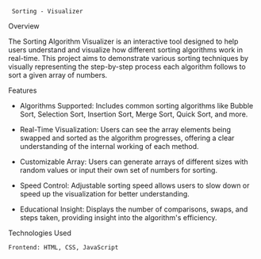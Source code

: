      Sorting - Visualizer

 Overview

The Sorting Algorithm Visualizer is an interactive tool designed to help users understand and visualize how different sorting algorithms work in real-time. This project aims to demonstrate various sorting techniques by visually representing the step-by-step process each algorithm follows to sort a given array of numbers.
               


Features

* Algorithms Supported: Includes common sorting algorithms like Bubble Sort, Selection Sort, Insertion Sort, Merge Sort, Quick Sort, and more.
 
* Real-Time Visualization: Users can see the array elements being swapped and sorted as the algorithm progresses, offering a clear understanding of the internal working of each method.
 
* Customizable Array: Users can generate arrays of different sizes with random values or input their own set of numbers for sorting.
 
* Speed Control: Adjustable sorting speed allows users to slow down or speed up the visualization for better understanding.
 
* Educational Insight: Displays the number of comparisons, swaps, and steps taken, providing insight into the algorithm's efficiency.



Technologies Used
 
    Frontend: HTML, CSS, JavaScript
